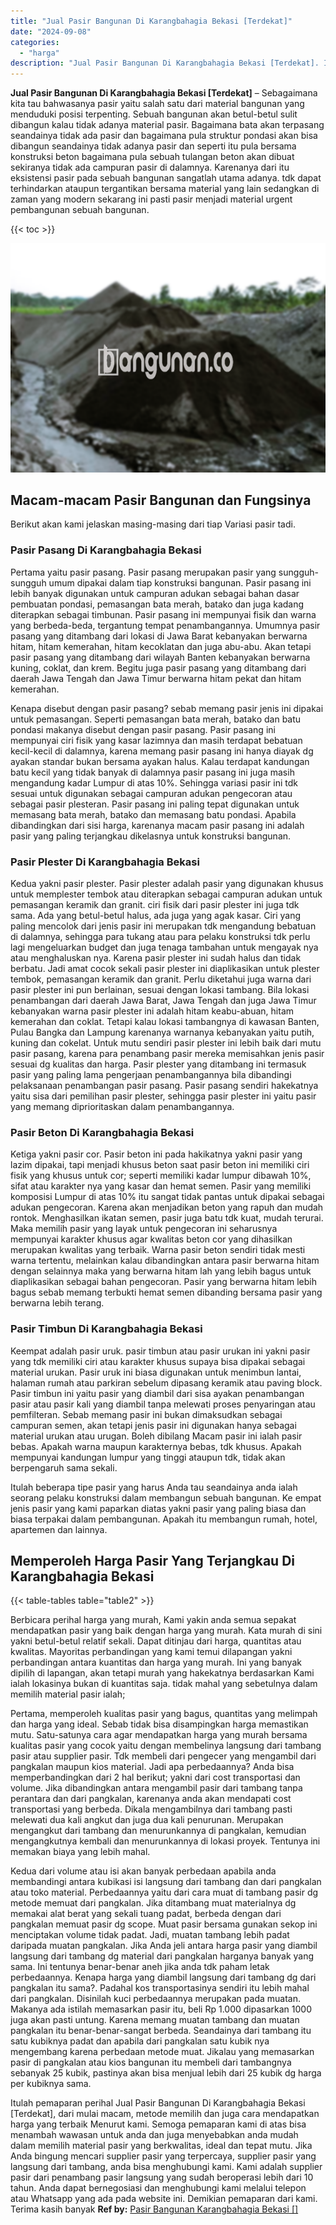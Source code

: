 ```yaml
---
title: "Jual Pasir Bangunan Di Karangbahagia Bekasi [Terdekat]"
date: "2024-09-08"
categories: 
  - "harga"
description: "Jual Pasir Bangunan Di Karangbahagia Bekasi [Terdekat]. Itulah pemaparan perihal Jual Pasir Bangunan Di Karangbahagia Bekasi [Terdekat], dari mulai macam,..."
---
```


**Jual Pasir Bangunan Di Karangbahagia Bekasi \[Terdekat\]** – Sebagaimana kita tau bahwasanya pasir yaitu salah satu dari material bangunan yang menduduki posisi terpenting. Sebuah bangunan akan betul-betul sulit dibangun kalau tidak adanya material pasir. Bagaimana bata akan terpasang seandainya tidak ada pasir dan bagaimana pula struktur pondasi akan bisa dibangun seandainya tidak adanya pasir dan seperti itu pula bersama konstruksi beton bagaimana pula sebuah tulangan beton akan dibuat sekiranya tidak ada campuran pasir di dalamnya. Karenanya dari itu eksistensi pasir pada sebuah bangunan sangatlah utama adanya. tdk dapat terhindarkan ataupun tergantikan bersama material yang lain sedangkan di zaman yang modern sekarang ini pasti pasir menjadi material urgent pembangunan sebuah bangunan.

{{< toc >}}

![Jual Pasir Bangunan Di Karangbahagia Bekasi [Terdekat]](/images/jual-pasir-bangunan-67.png)

## Macam-macam Pasir Bangunan dan Fungsinya

Berikut akan kami jelaskan masing-masing dari tiap Variasi pasir tadi.

### Pasir Pasang Di Karangbahagia Bekasi

Pertama yaitu pasir pasang. Pasir pasang merupakan pasir yang sungguh-sungguh umum dipakai dalam tiap konstruksi bangunan. Pasir pasang ini lebih banyak digunakan untuk campuran adukan sebagai bahan dasar pembuatan pondasi, pemasangan bata merah, batako dan juga kadang diterapkan sebagai timbunan. Pasir pasang ini mempunyai fisik dan warna yang berbeda-beda, tergantung tempat penambangannya. Umumnya pasir pasang yang ditambang dari lokasi di Jawa Barat kebanyakan berwarna hitam, hitam kemerahan, hitam kecoklatan dan juga abu-abu. Akan tetapi pasir pasang yang ditambang dari wilayah Banten kebanyakan berwarna kuning, coklat, dan krem. Begitu juga pasir pasang yang ditambang dari daerah Jawa Tengah dan Jawa Timur berwarna hitam pekat dan hitam kemerahan.

Kenapa disebut dengan pasir pasang? sebab memang pasir jenis ini dipakai untuk pemasangan. Seperti pemasangan bata merah, batako dan batu pondasi makanya disebut dengan pasir pasang. Pasir pasang ini mempunyai ciri fisik yang kasar lazimnya dan masih terdapat bebatuan kecil-kecil di dalamnya, karena memang pasir pasang ini hanya diayak dg ayakan standar bukan bersama ayakan halus. Kalau terdapat kandungan batu kecil yang tidak banyak di dalamnya pasir pasang ini juga masih mengandung kadar Lumpur di atas 10%. Sehingga variasi pasir ini tdk sesuai untuk digunakan sebagai campuran adukan pengecoran atau sebagai pasir plesteran. Pasir pasang ini paling tepat digunakan untuk memasang bata merah, batako dan memasang batu pondasi. Apabila dibandingkan dari sisi harga, karenanya macam pasir pasang ini adalah pasir yang paling terjangkau dikelasnya untuk konstruksi bangunan.

### Pasir Plester Di Karangbahagia Bekasi

Kedua yakni pasir plester. Pasir plester adalah pasir yang digunakan khusus untuk memplester tembok atau diterapkan sebagai campuran adukan untuk pemasangan keramik dan granit. ciri fisik dari pasir plester ini juga tdk sama. Ada yang betul-betul halus, ada juga yang agak kasar. Ciri yang paling mencolok dari jenis pasir ini merupakan tdk mengandung bebatuan di dalamnya, sehingga para tukang atau para pelaku konstruksi tdk perlu lagi mengeluarkan budget dan juga tenaga tambahan untuk mengayak nya atau menghaluskan nya. Karena pasir plester ini sudah halus dan tidak berbatu. Jadi amat cocok sekali pasir plester ini diaplikasikan untuk plester tembok, pemasangan keramik dan granit. Perlu diketahui juga warna dari pasir plester ini pun berlainan, sesuai dengan lokasi tambang. Bila lokasi penambangan dari daerah Jawa Barat, Jawa Tengah dan juga Jawa Timur kebanyakan warna pasir plester ini adalah hitam keabu-abuan, hitam kemerahan dan coklat. Tetapi kalau lokasi tambangnya di kawasan Banten, Pulau Bangka dan Lampung karenanya warnanya kebanyakan yaitu putih, kuning dan cokelat. Untuk mutu sendiri pasir plester ini lebih baik dari mutu pasir pasang, karena para penambang pasir mereka memisahkan jenis pasir sesuai dg kualitas dan harga. Pasir plester yang ditambang ini termasuk pasir yang paling lama pengerjaan penambangannya bila dibandingi pelaksanaan penambangan pasir pasang. Pasir pasang sendiri hakekatnya yaitu sisa dari pemilihan pasir plester, sehingga pasir plester ini yaitu pasir yang memang diprioritaskan dalam penambangannya.

### Pasir Beton Di Karangbahagia Bekasi

Ketiga yakni pasir cor. Pasir beton ini pada hakikatnya yakni pasir yang lazim dipakai, tapi menjadi khusus beton saat pasir beton ini memiliki ciri fisik yang khusus untuk cor; seperti memiliki kadar lumpur dibawah 10%, sifat atau karakter nya yang kasar dan hemat semen. Pasir yang memiliki komposisi Lumpur di atas 10% itu sangat tidak pantas untuk dipakai sebagai adukan pengecoran. Karena akan menjadikan beton yang rapuh dan mudah rontok. Menghasilkan ikatan semen, pasir juga batu tdk kuat, mudah terurai. Maka memilih pasir yang layak untuk pengecoran ini seharusnya mempunyai karakter khusus agar kwalitas beton cor yang dihasilkan merupakan kwalitas yang terbaik. Warna pasir beton sendiri tidak mesti warna tertentu, melainkan kalau dibandingkan antara pasir berwarna hitam dengan selainnya maka yang berwarna hitam lah yang lebih bagus untuk diaplikasikan sebagai bahan pengecoran. Pasir yang berwarna hitam lebih bagus sebab memang terbukti hemat semen dibanding bersama pasir yang berwarna lebih terang.

### Pasir Timbun Di Karangbahagia Bekasi

Keempat adalah pasir uruk. pasir timbun atau pasir urukan ini yakni pasir yang tdk memiliki ciri atau karakter khusus supaya bisa dipakai sebagai material urukan. Pasir uruk ini biasa digunakan untuk menimbun lantai, halaman rumah atau parkiran sebelum dipasang keramik atau paving block. Pasir timbun ini yaitu pasir yang diambil dari sisa ayakan penambangan pasir atau pasir kali yang diambil tanpa melewati proses penyaringan atau pemfilteran. Sebab memang pasir ini bukan dimaksudkan sebagai campuran semen, akan tetapi jenis pasir ini digunakan hanya sebagai material urukan atau urugan. Boleh dibilang Macam pasir ini ialah pasir bebas. Apakah warna maupun karakternya bebas, tdk khusus. Apakah mempunyai kandungan lumpur yang tinggi ataupun tdk, tidak akan berpengaruh sama sekali.

Itulah beberapa tipe pasir yang harus Anda tau seandainya anda ialah seorang pelaku konstruksi dalam membangun sebuah bangunan. Ke empat jenis pasir yang kami paparkan diatas yakni pasir yang paling biasa dan biasa terpakai dalam pembangunan. Apakah itu membangun rumah, hotel, apartemen dan lainnya.

## Memperoleh Harga Pasir Yang Terjangkau Di Karangbahagia Bekasi

{{< table-tables table="table2" >}}

Berbicara perihal harga yang murah, Kami yakin anda semua sepakat mendapatkan pasir yang baik dengan harga yang murah. Kata murah di sini yakni betul-betul relatif sekali. Dapat ditinjau dari harga, quantitas atau kwalitas. Mayoritas perbandingan yang kami temui dilapangan yakni perbandingan antara kuantitas dan harga yang murah. Ini yang banyak dipilih di lapangan, akan tetapi murah yang hakekatnya berdasarkan Kami ialah lokasinya bukan di kuantitas saja. tidak mahal yang sebetulnya dalam memilih material pasir ialah;

Pertama, memperoleh kualitas pasir yang bagus, quantitas yang melimpah dan harga yang ideal. Sebab tidak bisa disampingkan harga memastikan mutu. Satu-satunya cara agar mendapatkan harga yang murah bersama kualitas pasir yang cocok yaitu dengan membelinya langsung dari tambang pasir atau supplier pasir. Tdk membeli dari pengecer yang mengambil dari pangkalan maupun kios material. Jadi apa perbedaannya? Anda bisa memperbandingkan dari 2 hal berikut; yakni dari cost transportasi dan volume. Jika dibandingkan antara mengambil pasir dari tambang tanpa perantara dan dari pangkalan, karenanya anda akan mendapati cost transportasi yang berbeda. Dikala mengambilnya dari tambang pasti melewati dua kali angkut dan juga dua kali penurunan. Merupakan mengangkut dari tambang dan menurunkannya di pangkalan, kemudian mengangkutnya kembali dan menurunkannya di lokasi proyek. Tentunya ini memakan biaya yang lebih mahal.

Kedua dari volume atau isi akan banyak perbedaan apabila anda membandingi antara kubikasi isi langsung dari tambang dan dari pangkalan atau toko material. Perbedaannya yaitu dari cara muat di tambang pasir dg metode memuat dari pangkalan. Jika ditambang muat materialnya dg memakai alat berat yang sekali tuang padat, berbeda dengan dari pangkalan memuat pasir dg scope. Muat pasir bersama gunakan sekop ini menciptakan volume tidak padat. Jadi, muatan tambang lebih padat daripada muatan pangkalan. Jika Anda jeli antara harga pasir yang diambil langsung dari tambang dg material dari pangkalan harganya banyak yang sama. Ini tentunya benar-benar aneh jika anda tdk paham letak perbedaannya. Kenapa harga yang diambil langsung dari tambang dg dari pangkalan itu sama?. Padahal kos transportasinya sendiri itu lebih mahal dari pangkalan. Disinilah kuci perbedaannya merupakan pada muatan. Makanya ada istilah memasarkan pasir itu, beli Rp 1.000 dipasarkan 1000 juga akan pasti untung. Karena memang muatan tambang dan muatan pangkalan itu benar-benar-sangat berbeda. Seandainya dari tambang itu satu kubiknya padat dan apabila dari pangkalan satu kubik nya mengembang karena perbedaan metode muat. Jikalau yang memasarkan pasir di pangkalan atau kios bangunan itu membeli dari tambangnya sebanyak 25 kubik, pastinya akan bisa menjual lebih dari 25 kubik dg harga per kubiknya sama.

Itulah pemaparan perihal Jual Pasir Bangunan Di Karangbahagia Bekasi \[Terdekat\], dari mulai macam, metode memilih dan juga cara mendapatkan harga yang terbaik Menurut kami. Semoga pemaparan kami di atas bisa menambah wawasan untuk anda dan juga menyebabkan anda mudah dalam memilih material pasir yang berkwalitas, ideal dan tepat mutu. Jika Anda bingung mencari supplier pasir yang terpercaya, supplier pasir yang langsung dari tambang, anda bisa menghubungi kami. Kami adalah supplier pasir dari penambang pasir langsung yang sudah beroperasi lebih dari 10 tahun. Anda dapat bernegosiasi dan menghubungi kami melalui telepon atau Whatsapp yang ada pada website ini. Demikian pemaparan dari kami. Terima kasih banyak
**Ref by:** [Pasir Bangunan Karangbahagia Bekasi []](https://id.wikipedia.org/wiki/Pasir)
